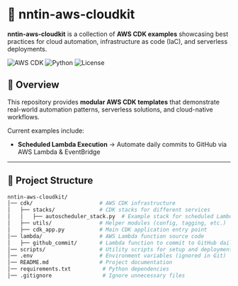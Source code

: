 # 🚀 nntin-aws-cloudkit

**nntin-aws-cloudkit** is a collection of **AWS CDK examples** showcasing best practices for cloud automation, infrastructure as code (IaC), and serverless deployments.

![AWS CDK](https://img.shields.io/badge/AWS-CDK-blue?logo=amazon-aws&style=flat)
![Python](https://img.shields.io/badge/Python-3.11-blue?logo=python&style=flat)
![License](https://img.shields.io/github/license/tedlano/nntin-aws-cloudkit)

## 📌 Overview

This repository provides **modular AWS CDK templates** that demonstrate real-world automation patterns, serverless solutions, and cloud-native workflows. 

Current examples include:

- **Scheduled Lambda Execution** → Automate daily commits to GitHub via AWS Lambda & EventBridge


---

## 🔧 Project Structure

```sh
nntin-aws-cloudkit/
│── cdk/                     # AWS CDK infrastructure
│   ├── stacks/              # CDK stacks for different services
│   │   ├── autoscheduler_stack.py  # Example stack for scheduled Lambda
│   ├── utils/               # Helper modules (config, tagging, etc.)
│   ├── cdk_app.py           # Main CDK application entry point
│── lambda/                  # AWS Lambda function source code
│   ├── github_commit/       # Lambda function to commit to GitHub daily
│── scripts/                 # Utility scripts for setup and deployment
│── .env                     # Environment variables (ignored in Git)
│── README.md                # Project documentation
│── requirements.txt          # Python dependencies
│── .gitignore                # Ignore unnecessary files
```